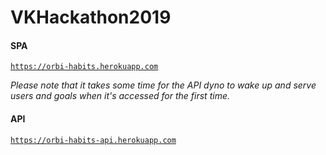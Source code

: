 # VKHackathon2019

#### SPA
[`https://orbi-habits.herokuapp.com`](https://orbi-habits.herokuapp.com)

*Please note that it takes some time for the API dyno to wake up and serve users and goals when it's accessed for the first time.*

#### API
[`https://orbi-habits-api.herokuapp.com`](https://orbi-habits-api.herokuapp.com)
